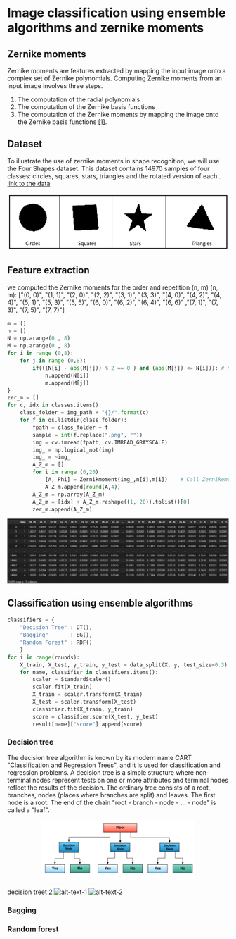 # Image classification using ensemble algorithms and zernike moments 
## Zernike moments
Zernike moments are features extracted by mapping the input image onto a complex set of Zernike polynomials.
Computing Zernike moments from an input image involves three steps. 
1.	The computation of the radial polynomials
2.	The computation of the Zernike basis functions
3.	The computation of the Zernike moments by mapping the image onto the Zernike basis functions [[1]](https://github.com/NoreddineDamane/Computer-Vision/blob/master/Feature%20Extraction%20Using%20Zernike%20Moments/images%2Bdoc/1-s2.0-S0031320306001166-main.pdf).

## Dataset
To illustrate the use of zernike moments in shape recognition, we will use the Four Shapes dataset. This dataset contains 14970 samples of four classes: circles, squares, stars, triangles and the rotated version of each.. 
[link to the data](https://www.kaggle.com/smeschke/four-shapes)

![](https://github.com/NoreddineDamane/Computer-Vision/blob/master/Image%20classification%20using%20ensemble%20algorithms%20and%20zernike%20moments/four%20shapes.PNG)

## Feature extraction
we computed the Zernike moments for the order and repetition (n, m) (n, m): ["(0, 0)", "(1, 1)", "(2, 0)", "(2, 2)", "(3, 1)", "(3, 3)", "(4, 0)", "(4, 2)", "(4, 4)", "(5, 1)", "(5, 3)", "(5, 5)", "(6, 0)", "(6, 2)", "(6, 4)", "(6, 6)" ,"(7, 1)", "(7, 3)", "(7, 5)", "(7, 7)"]

```python
m = []
n = []
N = np.arange(0 , 8)
M = np.arange(0 , 8)
for i in range (0,8):
    for j in range (0,8):
        if(((N[i] - abs(M[j])) % 2 == 0 ) and (abs(M[j]) <= N[i])): # n - |m| = pair et |m| <= n
            n.append(N[i])
            m.append(M[j])
}
zer_m = []
for c, idx in classes.items():
    class_folder = img_path + "{}/".format(c)
    for f in os.listdir(class_folder):
        fpath = class_folder + f
        sample = int(f.replace(".png", ""))
        img = cv.imread(fpath, cv.IMREAD_GRAYSCALE)
        img_ = np.logical_not(img)
        img_ = ~img_
        A_Z_m = []
        for i in range (0,20):
            [A, Phi] = Zernikmoment(img_,n[i],m[i])    # Call Zernikemoment fuction
            A_Z_m.append(round(A,4))
        A_Z_m = np.array(A_Z_m)
        A_Z_m = [idx] + A_Z_m.reshape((1, 20)).tolist()[0]
        zer_m.append(A_Z_m)
```

![](https://github.com/NoreddineDamane/Computer-Vision/blob/master/Image%20classification%20using%20ensemble%20algorithms%20and%20zernike%20moments/Feature.PNG)


## Classification using ensemble algorithms

```python
classifiers = {
	"Decision Tree" : DT(),
	"Bagging"       : BG(),
	"Random Forest" : RDF()
	}
for i in range(rounds):
	X_train, X_test, y_train, y_test = data_split(X, y, test_size=0.3)
	for name, classifier in classifiers.items():
		scaler = StandardScaler()
		scaler.fit(X_train)
		X_train = scaler.transform(X_train)
		X_test = scaler.transform(X_test)
		classifier.fit(X_train, y_train)
		score = classifier.score(X_test, y_test)
		result[name]["score"].append(score)
```
### Decision tree
The decision tree algorithm is known by its modern name CART "Classification and Regression Trees", and it is used for classification and regression problems. A decision tree is a simple structure where non-terminal nodes represent tests on one or more attributes and terminal nodes reflect the results of the decision. The ordinary tree consists of a root, branches, nodes (places where branches are split) and leaves. The first node is a root. The end of the chain "root - branch - node - ... - node" is called a "leaf".


<p align="center">
  <img src="https://github.com/NoreddineDamane/Computer-Vision/blob/master/Image%20classification%20using%20ensemble%20algorithms%20and%20zernike%20moments/cap/1.png" width="350" title="decision treet">
</p>

decision treet [2](https://www.packtpub.com/product/mastering-machine-learning-for-penetration-testing/9781788997409)
![alt-text-1]("https://github.com/NoreddineDamane/Computer-Vision/blob/master/Image%20classification%20using%20ensemble%20algorithms%20and%20zernike%20moments/cap/1.png" "decision treet") ![alt-text-2](image2.png "title-2")

### Bagging
### Random forest
